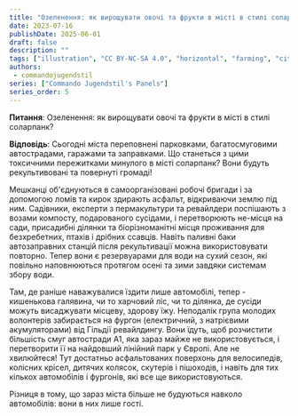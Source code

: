 ```yaml
---
title: "Озеленення: як вирощувати овочі та фрукти в місті в стилі соларпанк?"
date: 2023-07-16
publishDate: 2025-06-01
draft: false
description: ""
tags: ["illustration", "CC BY-NC-SA 4.0", "horizontal", "farming", "city"]
authors:
 - commandojugendstil
series: ["Commando Jugendstil's Panels"]
series_order: 5
---
```


**Питання**: 
Озеленення: як вирощувати овочі та фрукти в місті в стилі соларпанк?

**Відповідь**:
Сьогодні міста переповнені парковками, багатосмуговими автострадами, гаражами та заправками.
Що станеться з цими токсичними пережитками минулого в місті соларпанк?
Вони будуть рекультивовані та повернуті громаді!

Мешканці об'єднуються в самоорганізовані робочі бригади і за допомогою ломів та кирок здирають асфальт, відкриваючи землю під ним.
Садівники, експерти з пермакультури та ревайлдери поспішають з возами компосту, подарованого сусідами, і перетворюють не-місця на сади, присадибні ділянки та біорізноманітні місця проживання для безхребетних, птахів і дрібних ссавців.
Навіть паливні баки автозаправних станцій після рекультивації можна використовувати повторно. Тепер вони є резервуарами для води на сухий сезон, які повільно наповнюються протягом осені та зими завдяки системам збору води.

Там, де раніше наважувалися їздити лише автомобілі, тепер - кишенькова галявина, чи то харчовий ліс, чи то ділянка, де сусіди можуть висаджувати місцеву, здорову їжу.
Неподалік група молодих волонтерів забирається на фургон (електричний, з натрієвими акумуляторами) від Гільдії ревайлдингу. Вони їдуть, щоб розчистити більшість смуг автостради А1, яка зараз майже не використовується, і перетворити її на найдовший лінійний парк у Європі.
Але не хвилюйтеся! Тут достатньо асфальтованих поверхонь для велосипедів, колісних крісел, дитячих колясок, скутерів і пішоходів, і навіть для тих кількох автомобілів і фургонів, які все ще використовуються.

Різниця в тому, що зараз міста більше не будуються навколо автомобілів: вони в них лише гості.
